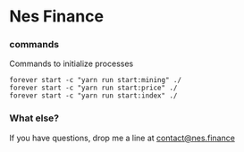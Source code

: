# Nes Finance

### commands

Commands to initialize processes

```
forever start -c "yarn run start:mining" ./
forever start -c "yarn run start:price" ./
forever start -c "yarn run start:index" ./

```

### What else?

If you have questions, drop me a line at contact@nes.finance
